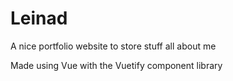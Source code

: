 # Leinad

A nice portfolio website to store stuff all about me

Made using Vue with the Vuetify component library
